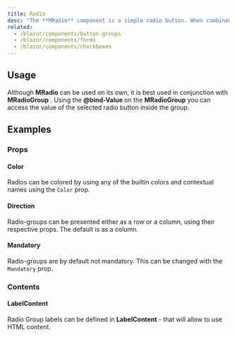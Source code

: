 ```yaml
---
title: Radio
desc: "The **MRadio** component is a simple radio button. When combined with the **MRadioGroup** component you can provide groupable functionality to allow users to select from a predefined set of options."
related:
  - /blazor/components/button-groups
  - /blazor/components/forms
  - /blazor/components/checkboxes
---
```


## Usage

Although **MRadio** can be used on its own, it is best used in conjunction with **MRadioGroup** . Using the **@bind-Value** on the **MRadioGroup** you can access the value of the selected radio button inside the group.

<radios-usage></radios-usage>

## Examples

### Props

#### Color

Radios can be colored by using any of the builtin colors and contextual names using the `Color` prop.

<masa-example file="Examples.components.radios.Color"></masa-example>

#### Direction

Radio-groups can be presented either as a row or a column, using their respective props. The default is as a column.

<masa-example file="Examples.components.radios.Direction"></masa-example>

#### Mandatory

Radio-groups are by default not mandatory. This can be changed with the `Mandatory` prop.

<masa-example file="Examples.components.radios.Mandatory"></masa-example>

### Contents

#### LabelContent

Radio Group labels can be defined in **LabelContent** - that will allow to use HTML content.

<masa-example file="Examples.components.radios.LabelContent"></masa-example>